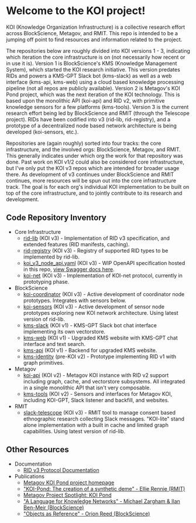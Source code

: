 # Welcome to the KOI project!

KOI (Knowledge Organization Infrastructure) is a collective research effort across BlockScience, Metagov, and RMIT. This repo is intended to be a jumping off point to find resources and information related to the project.

The repositories below are roughly divided into KOI versions 1 - 3, indicating which iteration the core infrastructure is on (not necessarily how recent or in use it is). Version 1 is BlockScience's KMS (Knowledge Management System), which started the KOI research initiative. This version predates RIDs and powers a KMS-GPT Slack bot (kms-slack) as well as a web interface (kms-api, kms-web) using a cloud based knowledge processing pipeline (not all repos are publicly available). Version 2 is Metagov's KOI Pond project, which was the next iteration of the KOI technology. This is based upon the monolithic API (koi-api) and RID v2, with primitive knowledge sensors for a few platforms (kms-tools). Version 3 is the current research effort being led by BlockScience and RMIT (through the Telescope project). RIDs have been codified into v3 (rid-lib, rid-registry), and a prototype of a decentralized node based network architecture is being developed (koi-sensors, etc.). 

Repositories are (again roughly) sorted into four tracks: the core infrastructure, and the involved orgs: BlockScience, Metagov, and RMIT. This generally indicates under which org the work for that repository was done. Past work on KOI v1/2 could also be considered core infrastructure, but I've only put the KOI v3 repos which are intended for broader usage there. As development of v3 continues under BlockScience and RMIT continues, more resources will be spun out into the core infrastructure track. The goal is for each org's individual KOI implementation to be built on top of the core infrastructure, and to jointly contribute to its research and development.

## Code Repository Inventory
- Core Infrastructure
  - [rid-lib](https://github.com/BlockScience/rid-lib/) (KOI v3) - Implementation of RID v3 specification, and extended features (RID manifests, caching).
  - [rid-registry](https://github.com/BlockScience/rid-registry) (KOI v3) - Registry of supported RID types to be implemented by rid-lib.
  - [koi_v3_node_api.yaml](koi_v3_node_api.yaml) (KOI v3) - WIP OpenAPI specification hosted in this repo, [view Swagger docs here](https://generator.swagger.io/?url=https://raw.githubusercontent.com/BlockScience/koi/refs/heads/main/koi_v3_node_api.yaml).
  - [koi-net](https://github.com/BlockScience/koi-net) (KOI v3) - Implementation of KOI-net protocol, currently in prototyping phase.
- BlockScience
  - [koi-coordinator](https://github.com/BlockScience/koi-coordinator) (KOI v3) - Active development of coordinator node prototypes. Integrates with sensors below.
  - [koi-sensors](https://github.com/blockScience/koi-sensors) (KOI v3) - Active development of sensor node prototypes exploring new KOI network architecture. Using latest version of rid-lib.
  - [kms-slack](https://github.com/BlockScience/kms-slack) (KOI v1) - KMS-GPT Slack bot chat interface implementing its own vectorstore.
  - [kms-web](https://github.com/BlockScience/kms-web) (KOI v1) - Upgraded KMS website with KMS-GPT chat interface and text search.
  - [kms-api](https://github.com/BlockScience/kms-api) (KOI v1) - Backend for upgraded KMS website.
  - [kms-identity](https://github.com/BlockScience/kms-identity) (pre-KOI v2) - Prototype implementing RID v1 with graph primitives.
- Metagov
  - [koi-api](https://github.com/BlockScience/koi-api) (KOI v2) - Metagov KOI instance with RID v2 support including graph, cache, and vectorstore subsystems. All integrated in a single monolithic API that isn't very composable.
  - [kms-tools](https://github.com/metagov/kms-tools) (KOI v2) - Sensors and interfaces for Metagov KOI, including KOI-GPT, Slack listener and backfill, and websites.
- RMIT
  - [slack-telescope](https://github.com/metagov/slack-telescope) (KOI v3) - RMIT tool to manage consent based ethnographic research collecting Slack messages. "KOI-lite" stand alone implementation with a built in cache and limited graph capabilities. Using latest version of rid-lib.
 
## Other Resources
- Documentation
  - [RID v3 Protocol Documentation](https://github.com/BlockScience/rid-lib/blob/main/README.md) 
- Publications
  - [Metagov KOI Pond project homepage](https://metagov.org/projects/koi-pond)
  - ["KOI-Pond: The creation of a synthetic deme" - Ellie Rennie (RMIT)](https://ellierennie.medium.com/koi-pond-the-creation-of-a-synthetic-deme-999a6f1f3426)
  - [Metagov Project Spotlight: KOI Pond](https://metagov.substack.com/p/metagov-project-spotlight-koi-pond)
  - ["A Language for Knowledge Networks" - Michael Zargham & Ilan Ben-Meir (BlockScience)](https://blog.block.science/a-language-for-knowledge-networks/)
  - ["Objects as Reference" - Orion Reed (BlockScience)](https://blog.block.science/objects-as-reference-toward-robust-first-principles-of-digital-organization/)
